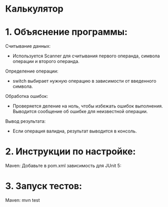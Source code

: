 # Калькулятор

# 1. Объяснение программы:
Считывание данных:
* Используется Scanner для считывания первого операнда, символа операции и второго операнда.

Определение операции:
* switch выбирает нужную операцию в зависимости от введенного символа.

Обработка ошибок:
* Проверяется деление на ноль, чтобы избежать ошибок выполнения.
Выводится сообщение об ошибке для неизвестной операции.

Вывод результата:
* Если операция валидна, результат выводится в консоль.

# 2. Инструкции по настройке:
   Maven:
   Добавьте в pom.xml зависимость для JUnit 5:


# 3. Запуск тестов:
   Maven:
   mvn test
